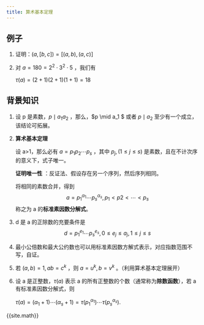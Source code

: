 ```yaml
---
title: 算术基本定理
---
```


## 例子

1. 证明：$(a,[b,c])=[(a,b),(a,c)]$

2. 对 $a=180=2^2\cdot 3^2 \cdot 5$ ，我们有

   $\tau(a)=(2+1)(2+1)(1+1)=18$ 

## 背景知识

1. 设 p 是素数，$p \mid a_1a_2$ ，那么，$p \mid a_1 $ 或者 $p\mid a_2$ 至少有一个成立，该结论可拓展。

2. **算术基本定理**

   设 a>1，那么必有 $a=p_1p_2\cdots p_s$ ，其中 $p_j, (1 \le j \le s)$ 是素数，且在不计次序的意义下，式子唯一。

   **证明唯一性** ：反证法、假设存在另一个序列，然后序列相同。
   
   将相同的素数合并，得到
   $$
   a = p_1^{\alpha_1}\cdots p_s^{\alpha_s},p_1<p2<\cdots <p_s
   $$
   称之为 a 的**标准素因数分解式**。
   
3. d 是 a 的正除数的充要条件是
   $$
   d = p_1^{e_1}\cdots p_s^{e_s},0\le e_j\le a_j,1\le j\le s
   $$

4. 最小公倍数和最大公约数也可以用标准素因数方解式表示，对应指数范围不写，自证。

5. 若 $(a,b)=1,ab=c^k$ ，则 $a=u^k,b=v^k$ 。（利用算术基本定理展开）

6. 设 a 是正整数，$\tau(a)$ 表示 a 的所有正整数的个数（通常称为**除数函数**），若 a 有标准素因数分解式，则

   $\tau(a)=(\alpha_1+1)\cdots(\alpha_s+1)=\tau(p_1^{\alpha_1})\cdots\tau(p_s^{\alpha_s}).$

   







{{site.math}}







